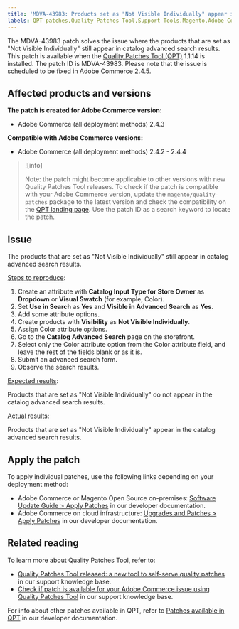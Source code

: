 ```yaml
---
title: 'MDVA-43983: Products set as "Not Visible Individually" appear in search results'
labels: QPT patches,Quality Patches Tool,Support Tools,Magento,Adobe Commerce,cloud infrastructure,on-premises,QPT 1.1.14,catalog,products,attribute,setting,advanced search,Not Visible Individually,2.4.2,2.4.2-p1,2.4.2-p2,2.4.3,2.4.3-p1,2.4.4
---
```


The MDVA-43983 patch solves the issue where the products that are set as "Not Visible Individually" still appear in catalog advanced search results. This patch is available when the [Quality Patches Tool (QPT)](https://support.magento.com/hc/en-us/articles/360047139492) 1.1.14 is installed. The patch ID is MDVA-43983. Please note that the issue is scheduled to be fixed in Adobe Commerce 2.4.5.

## Affected products and versions

**The patch is created for Adobe Commerce version:**

* Adobe Commerce (all deployment methods) 2.4.3

**Compatible with Adobe Commerce versions:**

* Adobe Commerce (all deployment methods) 2.4.2 - 2.4.4

>![info]
>
>Note: the patch might become applicable to other versions with new Quality Patches Tool releases. To check if the patch is compatible with your Adobe Commerce version, update the `magento/quality-patches` package to the latest version and check the compatibility on the [QPT landing page](https://devdocs.magento.com/quality-patches/tool.html#patch-grid). Use the patch ID as a search keyword to locate the patch.

## Issue

The products that are set as "Not Visible Individually" still appear in catalog advanced search results.

<ins>Steps to reproduce</ins>:

1. Create an attribute with **Catalog Input Type for Store Owner** as **Dropdown** or **Visual Swatch** (for example, Color).
1. Set **Use in Search** as **Yes** and **Visible in Advanced Search** as **Yes**.
1. Add some attribute options.
1. Create products with **Visibility** as **Not Visible Individually**.
1. Assign Color attribute options.
1. Go to the **Catalog Advanced Search** page on the storefront.
1. Select only the Color attribute option from the Color attribute field, and leave the rest of the fields blank or as it is.
1. Submit an advanced search form.
1. Observe the search results.

<ins>Expected results</ins>:

Products that are set as "Not Visible Individually" do not appear in the catalog advanced search results.

<ins>Actual results</ins>:

Products that are set as "Not Visible Individually" appear in the catalog advanced search results.

## Apply the patch

To apply individual patches, use the following links depending on your deployment method:

* Adobe Commerce or Magento Open Source on-premises: [Software Update Guide > Apply Patches](https://devdocs.magento.com/guides/v2.4/comp-mgr/patching/mqp.html) in our developer documentation.
* Adobe Commerce on cloud infrastructure: [Upgrades and Patches > Apply Patches](https://devdocs.magento.com/cloud/project/project-patch.html) in our developer documentation.

## Related reading

To learn more about Quality Patches Tool, refer to:

* [Quality Patches Tool released: a new tool to self-serve quality patches](https://support.magento.com/hc/en-us/articles/360047139492) in our support knowledge base.
* [Check if patch is available for your Adobe Commerce issue using Quality Patches Tool](https://support.magento.com/hc/en-us/articles/360047125252) in our support knowledge base.

For info about other patches available in QPT, refer to [Patches available in QPT](https://devdocs.magento.com/quality-patches/tool.html#patch-grid) in our developer documentation.

